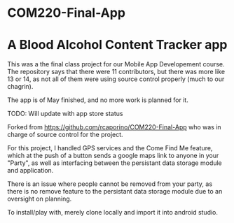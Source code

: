 # COM220-Final-App
# A Blood Alcohol Content Tracker app

This was a the final class project for our Mobile App Developement course. The repository says that there were 11 contributors, but there was more like 13 or 14, as not all of them were using source control properly (much to our chagrin).

The app is of May finished, and no more work is planned for it.

TODO: Will update with app store status

Forked from https://github.com/rcaporino/COM220-Final-App who was in charge of source control for the project.

For this project, I handled GPS services and the Come Find Me feature, which at the push of a button sends a google maps link to anyone in your "Party", as well as interfacing between the persistant data storage module and application.

There is an issue where people cannot be removed from your party, as there is no remove feature to the persistant data storage module due to an oversight on planning.

To install/play with, merely clone locally and import it into android studio.
